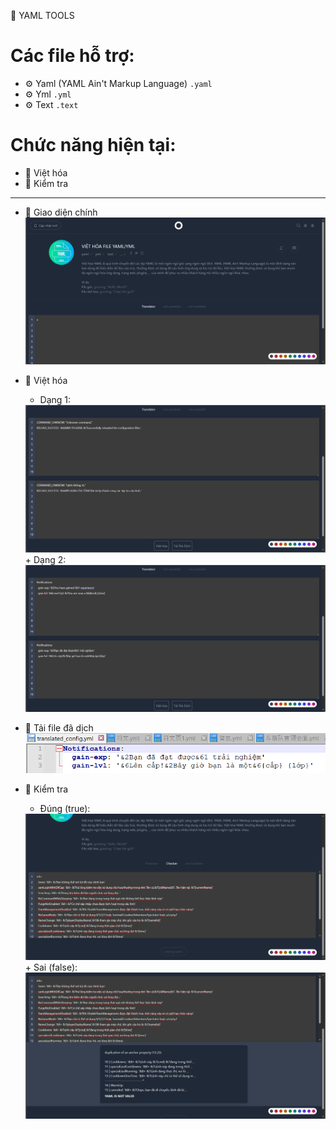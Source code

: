 📑 YAML TOOLS 

# Các file hỗ trợ: 
- ⚙ Yaml (YAML Ain't Markup Language) `.yaml`
- ⚙ Yml `.yml`
- ⚙ Text `.text`

# Chức năng hiện tại:
- 🔗 Việt hóa
- 🔗 Kiểm tra

--------------------------- 
- 🌵 Giao diện chính
  <img src="previews/homePage.jpg"/>

- 🌵 Việt hóa
  + Dạng 1:
  <img src="previews/trans1.jpg"/>
  + Dạng 2:
  <img src="previews/trans2.jpg"/>

- 🌵 Tải file đã dịch
  <img src="previews/fileDownload.jpg"/>

- 🌵 Kiểm tra
  + Đúng (true):
  <img src="previews/check1-valid.jpg"/>
  + Sai (false):
  <img src="previews/check2-notvalid.jpg"/>
